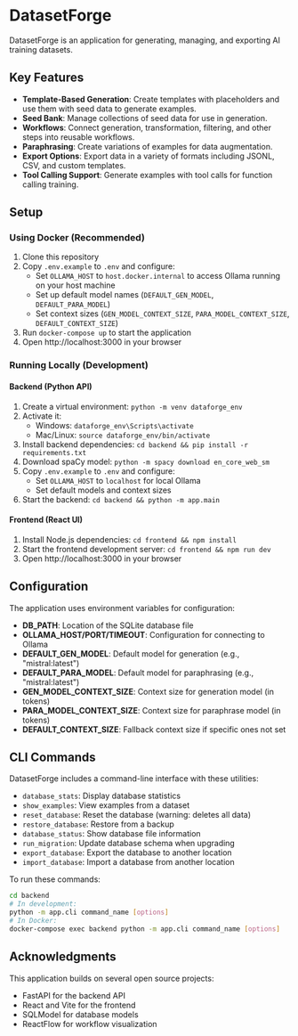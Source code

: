 # DatasetForge

DatasetForge is an application for generating, managing, and exporting AI training datasets.

## Key Features

- **Template-Based Generation**: Create templates with placeholders and use them with seed data to generate examples.
- **Seed Bank**: Manage collections of seed data for use in generation.
- **Workflows**: Connect generation, transformation, filtering, and other steps into reusable workflows.
- **Paraphrasing**: Create variations of examples for data augmentation.
- **Export Options**: Export data in a variety of formats including JSONL, CSV, and custom templates.
- **Tool Calling Support**: Generate examples with tool calls for function calling training.

## Setup

### Using Docker (Recommended)

1. Clone this repository
2. Copy `.env.example` to `.env` and configure:
   - Set `OLLAMA_HOST` to `host.docker.internal` to access Ollama running on your host machine
   - Set up default model names (`DEFAULT_GEN_MODEL`, `DEFAULT_PARA_MODEL`)
   - Set context sizes (`GEN_MODEL_CONTEXT_SIZE`, `PARA_MODEL_CONTEXT_SIZE`, `DEFAULT_CONTEXT_SIZE`)
3. Run `docker-compose up` to start the application
4. Open http://localhost:3000 in your browser

### Running Locally (Development)

#### Backend (Python API)

1. Create a virtual environment: `python -m venv dataforge_env`
2. Activate it:
   - Windows: `dataforge_env\Scripts\activate`
   - Mac/Linux: `source dataforge_env/bin/activate`
3. Install backend dependencies: `cd backend && pip install -r requirements.txt`
4. Download spaCy model: `python -m spacy download en_core_web_sm`
5. Copy `.env.example` to `.env` and configure:
   - Set `OLLAMA_HOST` to `localhost` for local Ollama
   - Set default models and context sizes
6. Start the backend: `cd backend && python -m app.main`

#### Frontend (React UI)

1. Install Node.js dependencies: `cd frontend && npm install`
2. Start the frontend development server: `cd frontend && npm run dev`
3. Open http://localhost:3000 in your browser

## Configuration

The application uses environment variables for configuration:

- **DB_PATH**: Location of the SQLite database file
- **OLLAMA_HOST/PORT/TIMEOUT**: Configuration for connecting to Ollama
- **DEFAULT_GEN_MODEL**: Default model for generation (e.g., "mistral:latest")
- **DEFAULT_PARA_MODEL**: Default model for paraphrasing (e.g., "mistral:latest")
- **GEN_MODEL_CONTEXT_SIZE**: Context size for generation model (in tokens)
- **PARA_MODEL_CONTEXT_SIZE**: Context size for paraphrase model (in tokens)
- **DEFAULT_CONTEXT_SIZE**: Fallback context size if specific ones not set

## CLI Commands

DatasetForge includes a command-line interface with these utilities:

- `database_stats`: Display database statistics
- `show_examples`: View examples from a dataset
- `reset_database`: Reset the database (warning: deletes all data)
- `restore_database`: Restore from a backup
- `database_status`: Show database file information
- `run_migration`: Update database schema when upgrading
- `export_database`: Export the database to another location
- `import_database`: Import a database from another location

To run these commands:

```bash
cd backend
# In development:
python -m app.cli command_name [options]
# In Docker:
docker-compose exec backend python -m app.cli command_name [options]
```

## Acknowledgments

This application builds on several open source projects:

- FastAPI for the backend API
- React and Vite for the frontend
- SQLModel for database models
- ReactFlow for workflow visualization